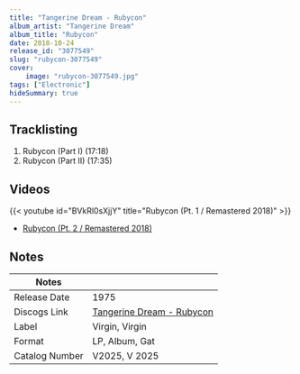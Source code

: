```yaml
---
title: "Tangerine Dream - Rubycon"
album_artist: "Tangerine Dream"
album_title: "Rubycon"
date: 2018-10-24
release_id: "3077549"
slug: "rubycon-3077549"
cover:
    image: "rubycon-3077549.jpg"
tags: ["Electronic"]
hideSummary: true
---
```


## Tracklisting
1. Rubycon (Part I) (17:18)
2. Rubycon (Part II) (17:35)

## Videos
{{< youtube id="BVkRl0sXjjY" title="Rubycon (Pt. 1 / Remastered 2018)" >}}
- [Rubycon (Pt. 2 / Remastered 2018)](https://www.youtube.com/watch?v=f9i0sZxhzxo)

## Notes

| Notes          |             |
| ---------------| ----------- |
| Release Date   | 1975 |
| Discogs Link   | [Tangerine Dream - Rubycon](https://www.discogs.com/release/3077549) |
| Label          | Virgin, Virgin |
| Format         | LP, Album, Gat |
| Catalog Number | V2025, V 2025 |


